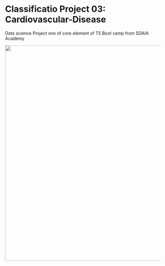 # Classificatio Project 03: Cardiovascular-Disease
Data science Project one of core element of T5 Boot camp from SDAIA Academy


<p align="center" width="100%">
<img src="http://www.msif.org/wp-content/uploads/2018/09/Cardiovascular-for-website-900x0-c-default.png" width="700" style="display: block; margin: 0 auto"/>
</p>
